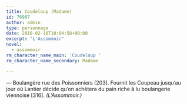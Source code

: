 ```yaml
---
title: Coudeloup (Madame)
id: 76907
author: admin
type: personnage
date: 2010-02-16T10:04:58+00:00
excerpt: "L'Assommoir"
novel:
  - assommoir
rm_character_name_main: 'Coudeloup '
rm_character_name_secondary: Madame

---
```

— Boulangère rue des Poissonniers [203]. Fournit les Coupeau jusqu&rsquo;au jour où Lantier décide qu&rsquo;on achètera du pain riche à lu boulangerie viennoise [316]. _(L&rsquo;Assommoir.)_